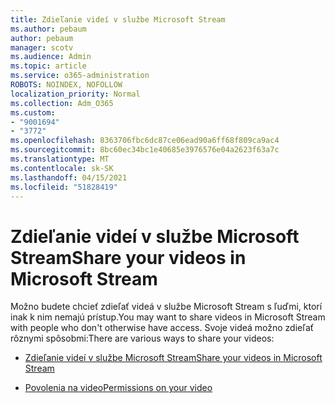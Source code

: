 ```yaml
---
title: Zdieľanie videí v službe Microsoft Stream
ms.author: pebaum
author: pebaum
manager: scotv
ms.audience: Admin
ms.topic: article
ms.service: o365-administration
ROBOTS: NOINDEX, NOFOLLOW
localization_priority: Normal
ms.collection: Adm_O365
ms.custom:
- "9001694"
- "3772"
ms.openlocfilehash: 8363706fbc6dc87ce06ead90a6ff68f809ca9ac4
ms.sourcegitcommit: 8bc60ec34bc1e40685e3976576e04a2623f63a7c
ms.translationtype: MT
ms.contentlocale: sk-SK
ms.lasthandoff: 04/15/2021
ms.locfileid: "51828419"
---
```

# <a name="share-your-videos-in-microsoft-stream"></a><span data-ttu-id="d1ab8-102">Zdieľanie videí v službe Microsoft Stream</span><span class="sxs-lookup"><span data-stu-id="d1ab8-102">Share your videos in Microsoft Stream</span></span>

<span data-ttu-id="d1ab8-103">Možno budete chcieť zdieľať videá v službe Microsoft Stream s ľuďmi, ktorí inak k nim nemajú prístup.</span><span class="sxs-lookup"><span data-stu-id="d1ab8-103">You may want to share videos in Microsoft Stream with people who don't otherwise have access.</span></span> <span data-ttu-id="d1ab8-104">Svoje videá možno zdieľať rôznymi spôsobmi:</span><span class="sxs-lookup"><span data-stu-id="d1ab8-104">There are various ways to share your videos:</span></span>

- [<span data-ttu-id="d1ab8-105">Zdieľanie videí v službe Microsoft Stream</span><span class="sxs-lookup"><span data-stu-id="d1ab8-105">Share your videos in Microsoft Stream</span></span>](https://docs.microsoft.com/stream/portal-share-video)

- [<span data-ttu-id="d1ab8-106">Povolenia na video</span><span class="sxs-lookup"><span data-stu-id="d1ab8-106">Permissions on your video</span></span>](https://docs.microsoft.com/stream/portal-share-video#permissions-on-your-video)
